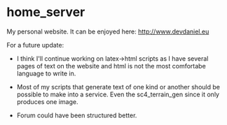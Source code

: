 # home_server
My personal website. It can be enjoyed here:
http://www.devdaniel.eu

For a future update:
- I think I'll continue working on latex->html scripts as
  I have several pages of text on the website and html is
  not the most comfortabe language to write in.
  
- Most of my scripts that generate text of one kind or another 
  should be possible to make into a service. 
  Even the sc4_terrain_gen since it only produces one image.

- Forum could have been structured better. 
